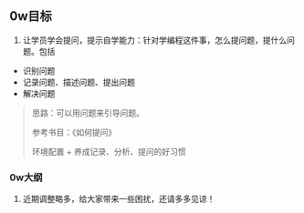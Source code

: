 ## 0w目标

1. 让学员学会提问，提示自学能力：针对学编程这件事，怎么提问题，提什么问题。包括

* 识别问题
* 记录问题、描述问题、提出问题
* 解决问题

> 思路：可以用问题来引导问题。
>
> 参考书目：《如何提问》
>
> 环境配置 + 养成记录、分析、提问的好习惯

### 0w大纲





1. 近期调整略多，给大家带来一些困扰，还请多多见谅！

> 

